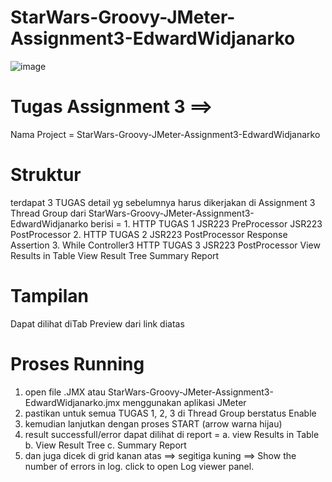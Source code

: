 # StarWars-Groovy-JMeter-Assignment3-EdwardWidjanarko

![image](https://github.com/edwardLAKONE/StarWars-Groovy-JMeter-Assignment3-EdwardWidjanarko/assets/153514891/cf761f26-ad52-428d-9d20-e3be371810b4)

# Tugas Assignment 3 ==>
Nama Project = StarWars-Groovy-JMeter-Assignment3-EdwardWidjanarko

# Struktur
terdapat 3 TUGAS detail yg sebelumnya harus dikerjakan di Assignment 3
Thread Group dari StarWars-Groovy-JMeter-Assignment3-EdwardWidjanarko berisi = 
    1. HTTP TUGAS 1
       JSR223 PreProcessor
       JSR223 PostProcessor
    2. HTTP TUGAS 2
        JSR223 PostProcessor
        Response Assertion
    3. While Controller3
        HTTP TUGAS 3
        JSR223 PostProcessor
    View Results in Table
    View Result Tree
    Summary Report

# Tampilan
Dapat dilihat diTab Preview dari link diatas

# Proses Running
1. open file .JMX atau StarWars-Groovy-JMeter-Assignment3-EdwardWidjanarko.jmx menggunakan aplikasi JMeter
2. pastikan untuk semua TUGAS 1, 2, 3 di Thread Group berstatus Enable
3. kemudian lanjutkan dengan proses START (arrow warna hijau)
4. result successfull/error dapat dilihat di report =
     a. view Results in Table
     b. View Result Tree
     c. Summary Report
5. dan juga dicek di grid kanan atas ==> segitiga kuning ==> Show the number of errors in log.
     click to open Log viewer panel.
     
        

